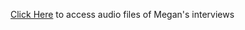 [Click Here](https://www.dropbox.com/sh/yk20fz3fwjv55bf/AADZcvaTyycXJPJEM9wDiRt4a?dl=0) to access audio files of Megan's interviews
